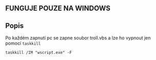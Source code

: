 ## FUNGUJE POUZE NA WINDOWS

## Popis
Po každém zapnutí pc se zapne soubor troll.vbs a lze ho vypnout jen pomocí `taskkill` 


```batch
taskkill /IM "wscript.exe" -F

